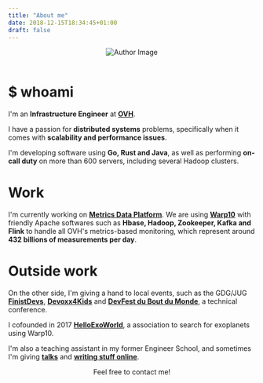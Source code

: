 ```yaml
---
title: "About me"
date: 2018-12-15T18:34:45+01:00
draft: false
---
```




<header class="row text-center header">
   <img src="/img/myself.jpg" alt="Author Image" class="img-circle text-center headshot"> 
</header>

# $ whoami

I'm an **Infrastructure Engineer** at **[OVH](https://www.ovh.com)**.

I have a passion for **distributed systems** problems, specifically when it comes with **scalability and performance issues**.

I'm developing software using **Go, Rust and Java**, as well as performing **on-call duty** on more than 600 servers, including several Hadoop clusters.

# Work

I'm currently working on **[Metrics Data Platform](https://www.ovh.com/fr/data-platforms/metrics/)**. We are using **[Warp10](http://www.warp10.io/)** with friendly Apache softwares such as **Hbase, Hadoop, Zookeeper, Kafka and Flink** to handle all OVH's metrics-based monitoring, which represent around **432 billions of measurements per day**.

# Outside work

On the other side, I'm giving a hand to local events, such as the GDG/JUG **[FinistDevs](https://finistdevs.org/)**, **[Devoxx4Kids](https://twitter.com/devoxx4kidsbes)** and **[DevFest du Bout du Monde](https://devfest.duboutdumonde.bzh/)**, a technical conference. 

I cofounded in 2017 **[HelloExoWorld](https://helloexo.world/)**, a association to search for exoplanets using Warp10. 

I'm also a teaching assistant in my former Engineer School, and sometimes I'm giving **[talks](/talks)** and **[writing stuff online](/posts)**.

<p align="center">
Feel free to contact me!
</p>